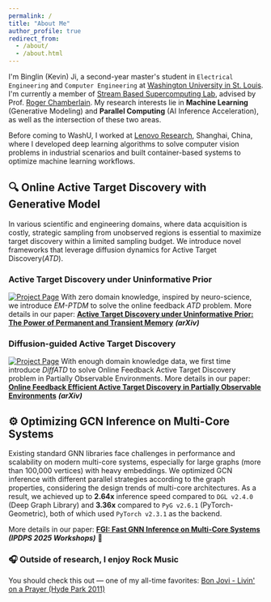```yaml
---
permalink: /
title: "About Me"
author_profile: true
redirect_from: 
  - /about/
  - /about.html
---
```


I'm Binglin (Kevin) Ji, a second-year master's student in `Electrical Engineering` and `Computer Engineering` at [Washington University in St. Louis](https://washu.edu). I'm currently a member of [Stream Based Supercomputing Lab](https://sbs.wustl.edu), advised by Prof. [Roger Chamberlain](https://www.ccrc.wustl.edu/~roger/). My research interests lie in **Machine Learning** (Generative Modeling) and **Parallel Computing** (AI Inference Acceleration), as well as the intersection of these two areas. 

Before coming to WashU, I worked at [Lenovo Research](https://research.lenovo.com/webapp/view_English/home.html), Shanghai, China, where I developed deep learning algorithms to solve computer vision problems in industrial scenarios and built container-based systems to optimize machine learning workflows.


## 🔍 Online Active Target Discovery with Generative Model

In various scientific and engineering domains, where data acquisition is costly, strategic sampling from unobserved regions is essential to maximize target discovery within a limited sampling budget. We introduce novel frameworks that leverage diffusion dynamics for Active Target Discovery(*ATD*).

### Active Target Discovery under Uninformative Prior  

[![Project Page](https://img.shields.io/badge/Project-Website-green)](https://github.com/KevinG396/EM_PTDM)  With zero domain knowledge, inspired by neuro-science, we introduce *EM-PTDM* to solve the online feedback *ATD* problem. More details in our paper: [**Active Target Discovery under Uninformative Prior: The Power of Permanent and Transient Memory**](https://arxiv.org/abs/2510.16676) ***(arXiv)***

### Diffusion-guided Active Target Discovery

[![Project Page](https://img.shields.io/badge/Project-Website-green)](https://github.com/KevinG396/DiffATD)  With enough domain knowledge data, we first time introduce *DiffATD* to solve Online Feedback Active Target Discovery problem in Partially Observable Environments. More details in our paper: [**Online Feedback Efficient Active Target Discovery in Partially Observable Environments**](https://www.arxiv.org/abs/2505.06535) ***(arXiv)***


## ⚙️ Optimizing GCN Inference on Multi-Core Systems

Existing standard GNN libraries face challenges in performance and scalability on modern multi-core systems, especially for large graphs (more than 100,000 vertices) with heavy embeddings. We optimized GCN inference with different parallel strategies according to the graph properties, considering the design trends of multi-core architectures. As a result, we achieved up to **2.64x** inference speed compared to `DGL v2.4.0` (Deep Graph Library) and **3.36x** compared to `PyG v2.6.1` (PyTorch-Geometric), both of which used `PyTorch v2.3.1` as the backend.   

More details in our paper: [**FGI: Fast GNN Inference on Multi-Core Systems**](https://sbs.wustl.edu/pubs/jzc25.pdf) ***(IPDPS 2025 Workshops)*** 🚀



### 🎧 Outside of research, I enjoy Rock Music
You should check this out — one of my all-time favorites: [Bon Jovi - Livin' on a Prayer (Hyde Park 2011)](https://www.youtube.com/watch?v=keZ0vigZz3Y)

<!-- ## Past Project
### Computer Vision Based Sports Motion Analysis System
Computer vision is increasingly being adopted in sports motion analysis. However, widely used systems like Dartfish rely on classic computer vision algorithms, requiring extensive manual calibration for quantitative metrics and often resulting in significant errors. We have developed an intelligent analysis system with deep learning based 2D and 3D human pose estimation algorithms. Users simply need to upload raw videos, the system will compute sequence data of multiple key quantitative indicators and conduct a comprehensive analysis.

Invention Patent Granted: CN202110916792.7
-->


